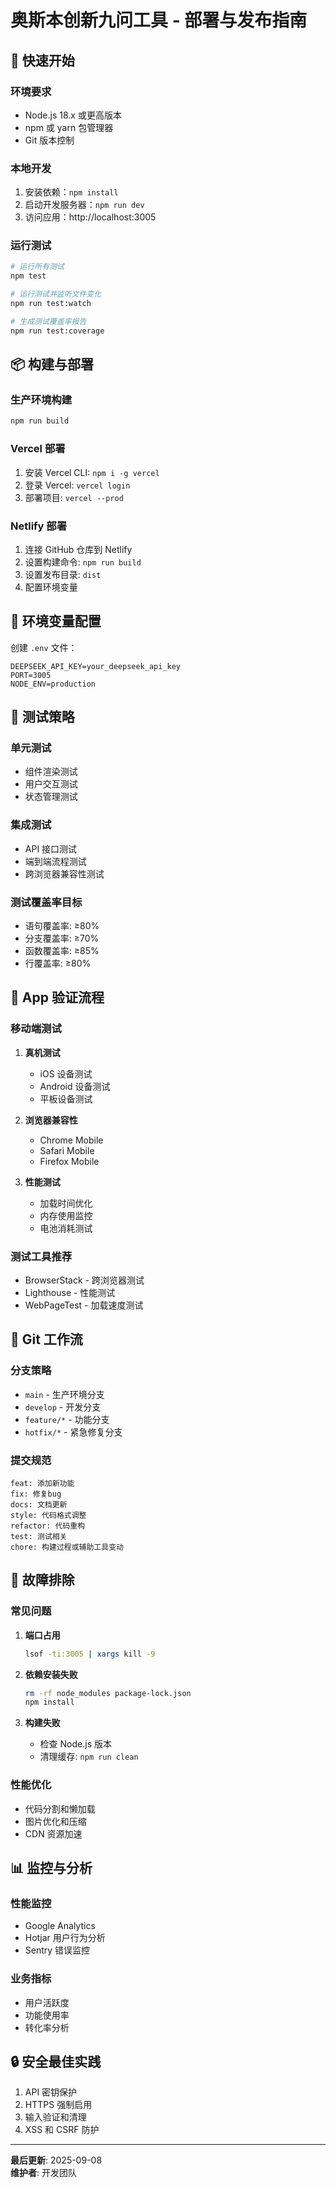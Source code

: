 # 奥斯本创新九问工具 - 部署与发布指南

## 🚀 快速开始

### 环境要求
- Node.js 18.x 或更高版本
- npm 或 yarn 包管理器
- Git 版本控制

### 本地开发
1. 安装依赖：`npm install`
2. 启动开发服务器：`npm run dev`
3. 访问应用：http://localhost:3005

### 运行测试
```bash
# 运行所有测试
npm test

# 运行测试并监听文件变化
npm run test:watch

# 生成测试覆盖率报告
npm run test:coverage
```

## 📦 构建与部署

### 生产环境构建
```bash
npm run build
```

### Vercel 部署
1. 安装 Vercel CLI: `npm i -g vercel`
2. 登录 Vercel: `vercel login`
3. 部署项目: `vercel --prod`

### Netlify 部署
1. 连接 GitHub 仓库到 Netlify
2. 设置构建命令: `npm run build`
3. 设置发布目录: `dist`
4. 配置环境变量

## 🔧 环境变量配置

创建 `.env` 文件：
```env
DEEPSEEK_API_KEY=your_deepseek_api_key
PORT=3005
NODE_ENV=production
```

## 🧪 测试策略

### 单元测试
- 组件渲染测试
- 用户交互测试
- 状态管理测试

### 集成测试
- API 接口测试
- 端到端流程测试
- 跨浏览器兼容性测试

### 测试覆盖率目标
- 语句覆盖率: ≥80%
- 分支覆盖率: ≥70%
- 函数覆盖率: ≥85%
- 行覆盖率: ≥80%

## 📱 App 验证流程

### 移动端测试
1. **真机测试**
   - iOS 设备测试
   - Android 设备测试
   - 平板设备测试

2. **浏览器兼容性**
   - Chrome Mobile
   - Safari Mobile
   - Firefox Mobile

3. **性能测试**
   - 加载时间优化
   - 内存使用监控
   - 电池消耗测试

### 测试工具推荐
- BrowserStack - 跨浏览器测试
- Lighthouse - 性能测试
- WebPageTest - 加载速度测试

## 🔄 Git 工作流

### 分支策略
- `main` - 生产环境分支
- `develop` - 开发分支
- `feature/*` - 功能分支
- `hotfix/*` - 紧急修复分支

### 提交规范
```
feat: 添加新功能
fix: 修复bug
docs: 文档更新
style: 代码格式调整
refactor: 代码重构
test: 测试相关
chore: 构建过程或辅助工具变动
```

## 🚨 故障排除

### 常见问题
1. **端口占用**
   ```bash
   lsof -ti:3005 | xargs kill -9
   ```

2. **依赖安装失败**
   ```bash
   rm -rf node_modules package-lock.json
   npm install
   ```

3. **构建失败**
   - 检查 Node.js 版本
   - 清理缓存: `npm run clean`

### 性能优化
- 代码分割和懒加载
- 图片优化和压缩
- CDN 资源加速

## 📊 监控与分析

### 性能监控
- Google Analytics
- Hotjar 用户行为分析
- Sentry 错误监控

### 业务指标
- 用户活跃度
- 功能使用率
- 转化率分析

## 🔒 安全最佳实践

1. API 密钥保护
2. HTTPS 强制启用
3. 输入验证和清理
4. XSS 和 CSRF 防护

---

**最后更新**: 2025-09-08  
**维护者**: 开发团队
